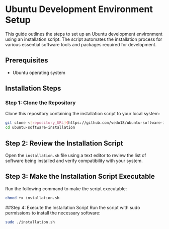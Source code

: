 # Ubuntu Development Environment Setup

This guide outlines the steps to set up an Ubuntu development environment using an installation script. The script automates the installation process for various essential software tools and packages required for development.

## Prerequisites
- Ubuntu operating system

## Installation Steps

### Step 1: Clone the Repository
Clone this repository containing the installation script to your local system:
```bash
git clone <[repository_URL](https://github.com/vedo18/ubuntu-software-installation.git)>
cd ubuntu-software-installation 
```

## Step 2: Review the Installation Script

Open the `installation.sh` file using a text editor to review the list of software being installed and verify compatibility with your system.

## Step 3: Make the Installation Script Executable

Run the following command to make the script executable:

```bash
chmod +x installation.sh
```


##Step 4: Execute the Installation Script
Run the script with sudo permissions to install the necessary software:

```bash
sudo ./installation.sh
```
